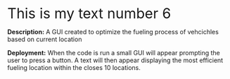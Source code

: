 <font size="6"> This is my text number 6</font>

**Description:** A GUI created to optimize the fueling process of vehcichles based on current location

**Deployment:** When the code is run a small GUI will appear prompting the user to press a button. A text will then appear displaying the most efficient fueling location within the closes 10 locations.

